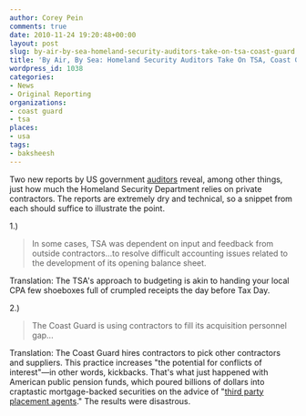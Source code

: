 ```yaml
---
author: Corey Pein
comments: true
date: 2010-11-24 19:20:48+00:00
layout: post
slug: by-air-by-sea-homeland-security-auditors-take-on-tsa-coast-guard
title: 'By Air, By Sea: Homeland Security Auditors Take On TSA, Coast Guard'
wordpress_id: 1038
categories:
- News
- Original Reporting
organizations:
- coast guard
- tsa
places:
- usa
tags:
- baksheesh
---
```


Two new reports by US government [auditors](http://www.dhs.gov/xoig/rpts/) reveal, among other things, just how much the Homeland Security Department relies on private contractors. The reports are extremely dry and technical, so a snippet from each should suffice to illustrate the point.

1.)


> In some cases, TSA was dependent on input and feedback from outside contractors...to resolve difficult accounting issues related to the development of its opening balance sheet.


Translation: The TSA's approach to budgeting is akin to handing your local CPA few shoeboxes full of crumpled receipts the day before Tax Day.

<!-- more -->

2.)


> The Coast Guard is using contractors to fill its acquisition personnel gap...


Translation: The Coast Guard hires contractors to pick other contractors and suppliers. This practice increases "the potential for conflicts of interest"—in other words, kickbacks. That's what just happened with American public pension funds, which poured billions of dollars into craptastic mortgage-backed securities on the advice of "[third party placement agents](http://www.allbusiness.com/banking-finance/financial-markets-investing-funds/13594508-1.html)." The results were disastrous.
